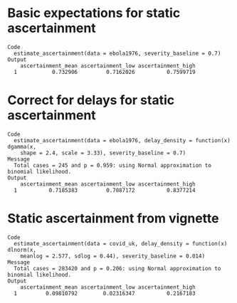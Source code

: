 # Basic expectations for static ascertainment

    Code
      estimate_ascertainment(data = ebola1976, severity_baseline = 0.7)
    Output
        ascertainment_mean ascertainment_low ascertainment_high
      1           0.732906         0.7162026          0.7599719

# Correct for delays for static ascertainment

    Code
      estimate_ascertainment(data = ebola1976, delay_density = function(x) dgamma(x,
        shape = 2.4, scale = 3.33), severity_baseline = 0.7)
    Message
      Total cases = 245 and p = 0.959: using Normal approximation to binomial likelihood.
    Output
        ascertainment_mean ascertainment_low ascertainment_high
      1          0.7185383         0.7087172          0.8377214

# Static ascertainment from vignette

    Code
      estimate_ascertainment(data = covid_uk, delay_density = function(x) dlnorm(x,
        meanlog = 2.577, sdlog = 0.44), severity_baseline = 0.014)
    Message
      Total cases = 283420 and p = 0.206: using Normal approximation to binomial likelihood.
    Output
        ascertainment_mean ascertainment_low ascertainment_high
      1         0.09810792        0.02316347          0.2167183


